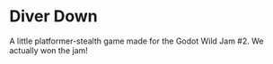 # Diver Down
A little platformer-stealth game made for the Godot Wild Jam #2. We actually won the jam!
